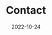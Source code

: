---
title: Contact
date: 2022-10-24

type: landing

sections:
  - block: contact
    content:
      title: Contact
      subtitle: "<link href='https://calendar.google.com/calendar/scheduling-button-script.css' rel='stylesheet'> <script src='https://calendar.google.com/calendar/scheduling-button-script.js' async></script> <script> (function() { var target = document.currentScript; window.addEventListener('load', function() { calendar.schedulingButton.load({ url: 'https://calendar.google.com/calendar/appointments/schedules/AcZssZ1WovSUveUFx0ThiaoktzgYB5NbxRNg7WnDNew7Z6V1HBa30auKI56EAwzfpXtvsec9vhvZcQR4?gv=true', color: '#039BE5', label: 'Book an appointment', target, }); }); })(); </script>"
      text:
      email: amartya.bose@tifr.res.in
    #   phone: 888 888 88 88
      address:
        street: D-427, Tata Institute of Fundamental Research, Homi Bhabha Road
        city: Mumbai
        region: Maharashtra
        postcode: '400005'
        country: India
        country_code: IN
      coordinates:
        latitude: '18.906686782257967'
        longitude: '72.80531612330253'
      directions: Enter D-Block, take the elevator to the 4th floor. 
    #   office_hours:
    #     - 'Monday 10:00 to 13:00'
    #     - 'Wednesday 09:00 to 10:00'
      # appointment_url: {{< snippets "layouts/shortcodes/appointment.html" >}}
      #contact_links:
      #  - icon: comments
      #    icon_pack: fas
      #    name: Discuss on Forum
      #    link: 'https://discourse.gohugo.io'
    
      # Automatically link email and phone or display as text?
      autolink: true
    
    #   # Email form provider
    #   form:
    #     provider: netlify
    #     formspree:
    #       id:
    #     netlify:
    #       # Enable CAPTCHA challenge to reduce spam?
    #       captcha: false
    design:
      columns: '2'
---